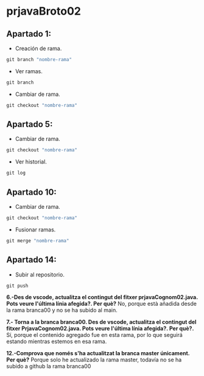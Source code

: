 # prjavaBroto02

## Apartado 1:
- Creación de rama.
```java
git branch "nombre-rama"
```
- Ver ramas.
```java
git branch
```
- Cambiar de rama.
```java
git checkout "nombre-rama"
```
## Apartado 5:
- Cambiar de rama.
```java
git checkout "nombre-rama"
```
- Ver historial.
```java
git log
```
## Apartado 10:
- Cambiar de rama.
```java
git checkout "nombre-rama"
```
- Fusionar ramas.
```java
git merge "nombre-rama"
```
## Apartado 14:
- Subir al repositorio.
```java
git push
```


**6.-Des de vscode, actualitza el contingut del fitxer prjavaCognom02.java. Pots veure l'última línia afegida?. Per què?**
No, porque està añadida desde la rama branca00 y no se ha subido al main.

**7.- Torna a la branca branca00. Des de vscode, actualitza el contingut del fitxer PrjavaCognom02.java. Pots veure l'última línia afegida?. Per què?.**
Sí, porque el contenido agregado fue en esta rama, por lo que seguirá estando mientras estemos en esa rama.

**12.-Comprova que només s'ha actualitzat la branca master únicament. Per què?**
Porque solo he actualizado la rama master, todavía no se ha subido a github la rama branca00
